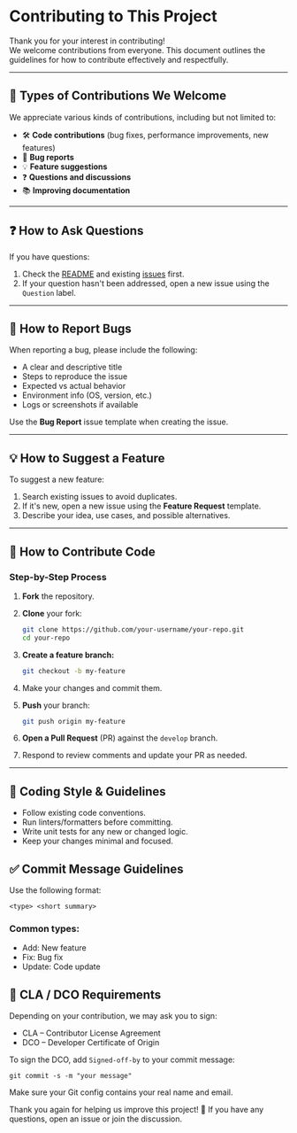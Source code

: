 # Contributing to This Project

Thank you for your interest in contributing!  
We welcome contributions from everyone. This document outlines the guidelines for how to contribute effectively and
respectfully.

---

## 📌 Types of Contributions We Welcome

We appreciate various kinds of contributions, including but not limited to:

- 🛠️ **Code contributions** (bug fixes, performance improvements, new features)
- 🐞 **Bug reports**
- 💡 **Feature suggestions**
- ❓ **Questions and discussions**
- 📚 **Improving documentation**

---

## ❓ How to Ask Questions

If you have questions:

1. Check the [README](./README.md) and
   existing [issues](https://github.com/hancom-inc/opendataloader-pdf/issues) first.
2. If your question hasn't been addressed, open a new issue using the `Question` label.

---

## 🐛 How to Report Bugs

When reporting a bug, please include the following:

- A clear and descriptive title
- Steps to reproduce the issue
- Expected vs actual behavior
- Environment info (OS, version, etc.)
- Logs or screenshots if available

Use the **Bug Report** issue template when creating the issue.

---

## 💡 How to Suggest a Feature

To suggest a new feature:

1. Search existing issues to avoid duplicates.
2. If it's new, open a new issue using the **Feature Request** template.
3. Describe your idea, use cases, and possible alternatives.

---

## 🔧 How to Contribute Code

### Step-by-Step Process

1. **Fork** the repository.
2. **Clone** your fork:

   ```bash
   git clone https://github.com/your-username/your-repo.git
   cd your-repo
   ```

3. **Create a feature branch:**

   ```bash
   git checkout -b my-feature
   ```

4. Make your changes and commit them.
5. **Push** your branch:

   ```bash
   git push origin my-feature
   ```

6. **Open a Pull Request** (PR) against the `develop` branch.
7. Respond to review comments and update your PR as needed.

---

## 🧹 Coding Style & Guidelines

- Follow existing code conventions.
- Run linters/formatters before committing.
- Write unit tests for any new or changed logic.
- Keep your changes minimal and focused.

## ✅ Commit Message Guidelines

Use the following format:

```
<type> <short summary>
```

### Common types:

- Add: New feature
- Fix: Bug fix
- Update: Code update

## 📝 CLA / DCO Requirements

Depending on your contribution, we may ask you to sign:

- CLA – Contributor License Agreement
- DCO – Developer Certificate of Origin

To sign the DCO, add `Signed-off-by` to your commit message:

```
git commit -s -m "your message"
```

Make sure your Git config contains your real name and email.

Thank you again for helping us improve this project! 🙌
If you have any questions, open an issue or join the discussion.
